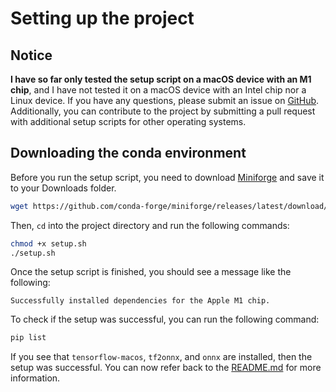 # Setting up the project

## Notice
**I have so far only tested the setup script on a macOS device with an M1 chip**, and I have not tested it on a macOS device with an Intel chip nor a Linux device. If you have any questions, please submit an issue on [GitHub](https://github.com/cytronicoder/pointer-recognition). Additionally, you can contribute to the project by submitting a pull request with additional setup scripts for other operating systems.

## Downloading the conda environment
Before you run the setup script, you need to download [Miniforge](https://github.com/conda-forge/miniforge/releases/latest/download/Miniforge3-MacOSX-arm64.sh) and save it to your Downloads folder.

```bash
wget https://github.com/conda-forge/miniforge/releases/latest/download/Miniforge3-MacOSX-arm64.sh
```
    
Then, `cd` into the project directory and run the following commands:
    
```bash
chmod +x setup.sh
./setup.sh
```

Once the setup script is finished, you should see a message like the following:
    
```
Successfully installed dependencies for the Apple M1 chip.
```

To check if the setup was successful, you can run the following command:
    
```bash
pip list
```

If you see that `tensorflow-macos`, `tf2onnx`, and `onnx` are installed, then the setup was successful. You can now refer back to the [README.md](README.md) for more information.